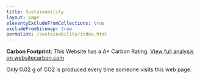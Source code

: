 ```yaml
---
title: Sustainability
layout: page
eleventyExcludeFromCollections: true
excludeFromSitemap: true
permalink: /sustainability/index.html
---
```


**Carbon Footprint**: This Website has a A+ Carbon Rating. [View full analysis on websitecarbon.com](https://www.websitecarbon.com/website/tarrant-org-uk/)

Only 0.02 g of CO2 is produced every time someone visits this web page.
